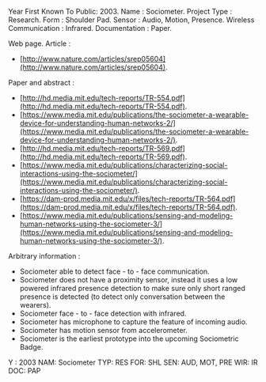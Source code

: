 Year First Known To Public: 2003.
Name                      : Sociometer.
Project Type              : Research.
Form                      : Shoulder Pad.
Sensor                    : Audio, Motion, Presence.
Wireless Communication    : Infrared.
Documentation             : Paper.

Web page.
Article                   :

* [http://www.nature.com/articles/srep05604](http://www.nature.com/articles/srep05604).

Paper and abstract        :

* [http://hd.media.mit.edu/tech-reports/TR-554.pdf](http://hd.media.mit.edu/tech-reports/TR-554.pdf).
* [https://www.media.mit.edu/publications/the-sociometer-a-wearable-device-for-understanding-human-networks-2/](https://www.media.mit.edu/publications/the-sociometer-a-wearable-device-for-understanding-human-networks-2/).
* [http://hd.media.mit.edu/tech-reports/TR-569.pdf](http://hd.media.mit.edu/tech-reports/TR-569.pdf).
* [https://www.media.mit.edu/publications/characterizing-social-interactions-using-the-sociometer/](https://www.media.mit.edu/publications/characterizing-social-interactions-using-the-sociometer/).
* [https://dam-prod.media.mit.edu/x/files/tech-reports/TR-564.pdf](https://dam-prod.media.mit.edu/x/files/tech-reports/TR-564.pdf).
* [https://www.media.mit.edu/publications/sensing-and-modeling-human-networks-using-the-sociometer-3/](https://www.media.mit.edu/publications/sensing-and-modeling-human-networks-using-the-sociometer-3/).

Arbitrary information     :

* Sociometer able to detect face - to - face communication.
* Sociometer does not have a proximity sensor, instead it uses a low powered infrared presence detection to make sure only short ranged presence is detected (to detect only conversation between the wearers).
* Sociometer face - to - face detection with infrared.
* Sociometer has microphone to capture the feature of incoming audio.
* Sociometer has motion sensor from accelerometer.
* Sociometer is the earliest prototype into the upcoming Sociometric Badge.

Y  : 2003
NAM: Sociometer
TYP: RES
FOR: SHL
SEN: AUD, MOT, PRE
WIR: IR
DOC: PAP